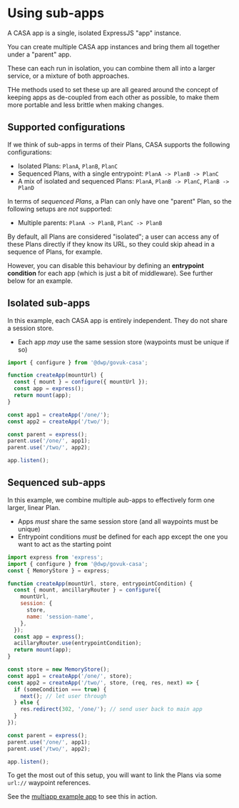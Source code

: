 # Using sub-apps

A CASA app is a single, isolated ExpressJS "app" instance.

You can create multiple CASA app instances and bring them all together under a "parent" app.

These can each run in isolation, you can combine them all into a larger service, or a mixture of both approaches.

THe methods used to set these up are all geared around the concept of keeping apps as de-coupled from each other as possible, to make them more portable and less brittle when making changes.


## Supported configurations

If we think of sub-apps in terms of their Plans, CASA supports the following configurations:

* Isolated Plans: `PlanA`, `PlanB`, `PlanC`
* Sequenced Plans, with a single entrypoint: `PlanA -> PlanB -> PlanC`
* A mix of isolated and sequenced Plans: `PlanA`, `PlanB -> PlanC`, `PlanB -> PlanD`

In terms of _sequenced Plans_, a Plan can only have one "parent" Plan, so the following setups are _not_ supported:

* Multiple parents: `PlanA -> PlanB`, `PlanC -> PlanB`

By default, all Plans are considered "isolated"; a user can access any of these Plans directly if they know its URL, so they could skip ahead in a sequence of Plans, for example.

However, you can disable this behaviour by defining an **entrypoint condition** for each app (which is just a bit of middleware). See further below for an example.


## Isolated sub-apps

In this example, each CASA app is entirely independent. They do not share a session store.

* Each app _may_ use the same session store (waypoints must be unique if so)

```javascript
import { configure } from '@dwp/govuk-casa';

function createApp(mountUrl) {
  const { mount } = configure({ mountUrl });
  const app = express();
  return mount(app);
}

const app1 = createApp('/one/');
const app2 = createApp('/two/');

const parent = express();
parent.use('/one/', app1);
parent.use('/two/', app2);

app.listen();
```


## Sequenced sub-apps

In this example, we combine multiple aub-apps to effectively form one larger, linear Plan.

* Apps _must_ share the same session store (and all waypoints must be unique)
* Entrypoint conditions _must_ be defined for each app except the one you want to act as the starting point

```javascript
import express from 'express';
import { configure } from '@dwp/govuk-casa';
const { MemoryStore } = express;

function createApp(mountUrl, store, entrypointCondition) {
  const { mount, ancillaryRouter } = configure({
    mountUrl,
    session: {
      store,
      name: 'session-name',
    },
  });
  const app = express();
  acillaryRouter.use(entrypointCondition);
  return mount(app);
}

const store = new MemoryStore();
const app1 = createApp('/one/', store);
const app2 = createApp('/two/', store, (req, res, next) => {
  if (someCondition === true) {
    next(); // let user through
  } else {
    res.redirect(302, '/one/'); // send user back to main app
  }
});

const parent = express();
parent.use('/one/', app1);
parent.use('/two/', app2);

app.listen();
```

To get the most out of this setup, you will want to link the Plans via some `url://` waypoint references.

See the [multiapp example app](../../examples/multiapp/) to see this in action.
